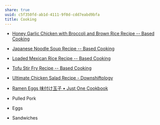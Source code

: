 ```yaml
---
share: true
uuid: c5f350fd-ab1d-4111-9f0d-cdd7eabd9bfa
title: Cooking
---
```

* [Honey Garlic Chicken with Broccoli and Brown Rice Recipe -- Based Cooking](https://based.cooking/honey-garlic-chicken.html)
* [Japanese Noodle Soup Recipe -- Based Cooking](https://based.cooking/japanese-noodle-soup.html)
* [Loaded Mexican Rice Recipe -- Based Cooking](https://based.cooking/loaded-mexican-rice.html)
* [Tofu Stir Fry Recipe -- Based Cooking](https://based.cooking/tofu-stir-fry.html)
* [Ultimate Chicken Salad Recipe - Downshiftology](https://downshiftology.com/recipes/chicken-salad/)
* [Ramen Eggs 味付け玉子 • Just One Cookbook](https://www.justonecookbook.com/ramen-egg/)


* Pulled Pork
* Eggs
* Sandwiches